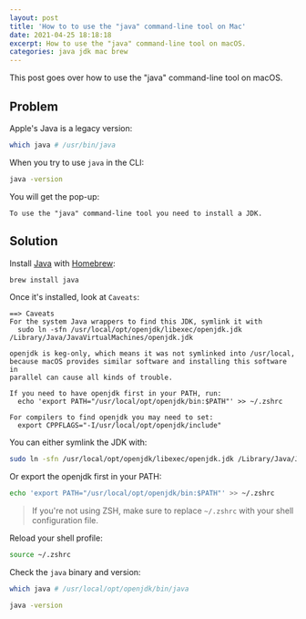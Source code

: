```yaml
---
layout: post
title: 'How to to use the "java" command-line tool on Mac'
date: 2021-04-25 18:18:18
excerpt: How to use the "java" command-line tool on macOS.
categories: java jdk mac brew
---
```


This post goes over how to use the "java" command-line tool on macOS.

## Problem

Apple's Java is a legacy version:

```sh
which java # /usr/bin/java
```

When you try to use `java` in the CLI:

```sh
java -version
```

You will get the pop-up:

```
To use the "java" command-line tool you need to install a JDK.
```

## Solution

Install [Java](https://www.java.com/en/download/apple.jsp) with [Homebrew](https://brew.sh/):

```sh
brew install java
```

Once it's installed, look at `Caveats`:

```
==> Caveats
For the system Java wrappers to find this JDK, symlink it with
  sudo ln -sfn /usr/local/opt/openjdk/libexec/openjdk.jdk /Library/Java/JavaVirtualMachines/openjdk.jdk

openjdk is keg-only, which means it was not symlinked into /usr/local,
because macOS provides similar software and installing this software in
parallel can cause all kinds of trouble.

If you need to have openjdk first in your PATH, run:
  echo 'export PATH="/usr/local/opt/openjdk/bin:$PATH"' >> ~/.zshrc

For compilers to find openjdk you may need to set:
  export CPPFLAGS="-I/usr/local/opt/openjdk/include"
```

You can either symlink the JDK with:

```sh
sudo ln -sfn /usr/local/opt/openjdk/libexec/openjdk.jdk /Library/Java/JavaVirtualMachines/openjdk.jdk
```

Or export the openjdk first in your PATH:

```sh
echo 'export PATH="/usr/local/opt/openjdk/bin:$PATH"' >> ~/.zshrc
```

> If you're not using ZSH, make sure to replace `~/.zshrc` with your shell configuration file.

Reload your shell profile:

```sh
source ~/.zshrc
```

Check the `java` binary and version:

```sh
which java # /usr/local/opt/openjdk/bin/java
```

```sh
java -version
```
